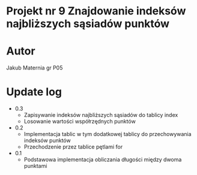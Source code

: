 # Projekt nr 9 Znajdowanie indeksów najbliższych sąsiadów punktów

# Autor

Jakub Maternia gr P05

# Update log

* 0.3
    * Zapisywanie indeksów najbliższych sąsiadów do tablicy index
    * Losowanie wartości współrzędnych punktów
* 0.2
    * Implementacja tablic w tym dodatkowej tablicy do przechowywania indeksów punktów
    * Przechodzenie przez tablice pętlami for
* 0.1
    * Podstawowa implementacja obliczania długości między dwoma punktami

